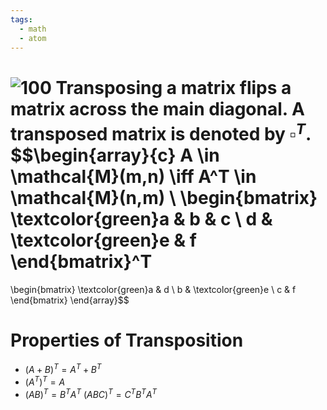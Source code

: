 ```yaml
---
tags:
  - math
  - atom
---
```

![100](transposing-matrices.gif)
Transposing a matrix flips a matrix across the main diagonal. A transposed matrix is denoted by $\square^T$.
$$\begin{array}{c}
A \in \mathcal{M}(m,n) \iff A^T \in \mathcal{M}(n,m) \\ \begin{bmatrix} 
	\textcolor{green}a & b & c \\ 
	d & \textcolor{green}e & f 
\end{bmatrix}^T
=
\begin{bmatrix} 
	\textcolor{green}a & d \\
	b & \textcolor{green}e \\
	c & f
\end{bmatrix} 
\end{array}$$
# Properties of Transposition
- $\left(A+B\right)^T = A^T + B^T$
- $\left(A^T\right)^T = A$
- $\left(AB\right)^T = B^TA^T$
  $\left(ABC\right)^T = C^TB^TA^T$